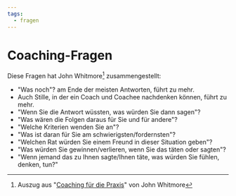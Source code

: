 ```yaml
---
tags:
  - fragen
---
```


# Coaching-Fragen

Diese Fragen hat John Whitmore[^1] zusammengestellt:

- "Was noch"? am Ende der meisten Antworten, führt zu mehr.
- Auch Stille, in der ein Coach und Coachee nachdenken können, führt zu mehr.
- "Wenn Sie die Antwort wüssten, was würden Sie dann sagen"?
- "Was wären die Folgen daraus für Sie und für andere"?
- "Welche Kriterien wenden Sie an"?
- "Was ist daran für Sie am schwierigsten/fordernsten"?
- "Welchen Rat würden Sie einem Freund in dieser Situation geben"?
- "Was würden Sie gewinnen/verlieren, wenn Sie das täten oder sagten"?
- "Wenn jemand das zu Ihnen sagte/Ihnen täte, was würden Sie fühlen, denken, tun?"

[^1]: Auszug aus "[Coaching für die Praxis](https://www.amazon.de/Coaching-f%C3%BCr-Praxis-Heyne-Business/dp/3453117492)" von John Whitmore
